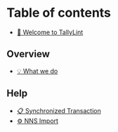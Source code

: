 # Table of contents

* [👋 Welcome to TallyLint](README.md)

## Overview

* [💡 What we do](overview/what-we-do.md)

## Help

* [📋 Synchronized Transaction](help/synchronized-transaction.md)
* [⚙️ NNS Import](help/nns-import.md)
